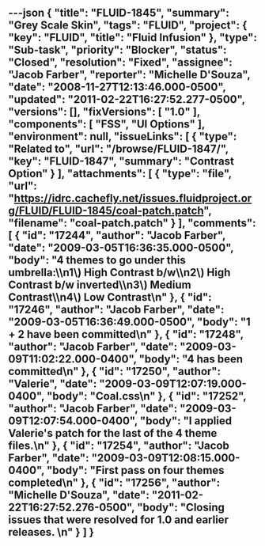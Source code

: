 ---json
{
  "title": "FLUID-1845",
  "summary": "Grey Scale Skin",
  "tags": "FLUID",
  "project": {
    "key": "FLUID",
    "title": "Fluid Infusion"
  },
  "type": "Sub-task",
  "priority": "Blocker",
  "status": "Closed",
  "resolution": "Fixed",
  "assignee": "Jacob Farber",
  "reporter": "Michelle D'Souza",
  "date": "2008-11-27T12:13:46.000-0500",
  "updated": "2011-02-22T16:27:52.277-0500",
  "versions": [],
  "fixVersions": [
    "1.0"
  ],
  "components": [
    "FSS",
    "UI Options"
  ],
  "environment": null,
  "issueLinks": [
    {
      "type": "Related to",
      "url": "/browse/FLUID-1847/",
      "key": "FLUID-1847",
      "summary": "Contrast Option"
    }
  ],
  "attachments": [
    {
      "type": "file",
      "url": "https://idrc.cachefly.net/issues.fluidproject.org/FLUID/FLUID-1845/coal-patch.patch",
      "filename": "coal-patch.patch"
    }
  ],
  "comments": [
    {
      "id": "17244",
      "author": "Jacob Farber",
      "date": "2009-03-05T16:36:35.000-0500",
      "body": "4 themes to go under this umbrella:\\\n1\\) High Contrast b/w\\\n2\\) High Contrast b/w inverted\\\n3\\) Medium Contrast\\\n4\\) Low Contrast\n"
    },
    {
      "id": "17246",
      "author": "Jacob Farber",
      "date": "2009-03-05T16:36:49.000-0500",
      "body": "1 + 2 have been committed\n"
    },
    {
      "id": "17248",
      "author": "Jacob Farber",
      "date": "2009-03-09T11:02:22.000-0400",
      "body": "4 has been committed\n"
    },
    {
      "id": "17250",
      "author": "Valerie",
      "date": "2009-03-09T12:07:19.000-0400",
      "body": "Coal.css\n"
    },
    {
      "id": "17252",
      "author": "Jacob Farber",
      "date": "2009-03-09T12:07:54.000-0400",
      "body": "I applied Valerie's patch for the last of the 4 theme files.\n"
    },
    {
      "id": "17254",
      "author": "Jacob Farber",
      "date": "2009-03-09T12:08:15.000-0400",
      "body": "First pass on four themes completed\n"
    },
    {
      "id": "17256",
      "author": "Michelle D'Souza",
      "date": "2011-02-22T16:27:52.276-0500",
      "body": "Closing issues that were resolved for 1.0 and earlier releases.&#x20;\n"
    }
  ]
}
---

        